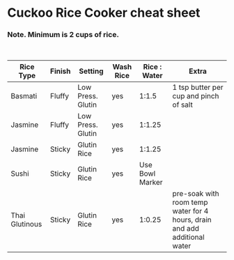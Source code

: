 # Cuckoo Rice Cooker cheat sheet

### Note. Minimum is 2 cups of rice.
<br>

Rice Type | Finish | Setting | Wash Rice | Rice : Water | Extra
--- | --- | --- | --- | --- | ---
Basmati | Fluffy | Low Press. Glutin | yes | 1:1.5 | 1 tsp butter per cup and pinch of salt
Jasmine | Fluffy | Low Press. Glutin | yes | 1:1.25 | 
Jasmine | Sticky | Glutin Rice | yes | 1:1.25 | 
Sushi | Sticky | Glutin Rice | yes | Use Bowl Marker |
Thai Glutinous | Sticky | Glutin Rice | yes | 1:0.25 | pre-soak with room temp water for 4 hours, drain and add additional water
